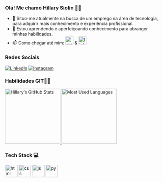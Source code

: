 ### Olá! Me chamo Hillary Siolin 👩‍💻

- 💬 Situo-me atualmente na busca de um emprego na área de tecnologia, para adquirir mais conhecimento e experiência profissional.
- 🌱 Estou aprendendo e aperfeiçoando conhecimento para abranger minhas habilidades.
- 📫 Como chegar até mim: <a href="mailto:hillaryssima876@gmail.com"><img width="26" height="26" src="https://img.icons8.com/color/48/gmail-new.png" alt="gmail-new"/></a> & <a href="https://www.linkedin.com/in/hillary-alexandra/-45875016a" target="_blank"><img width="26" height="26" src="https://img.icons8.com/papercut/29/linkedin.png" alt="linkedin"/></a>
###

### Redes Sociais 
<a href="https://linkedin.com/in/hillary-alexandra" rel="nofollow"><img src="https://camo.githubusercontent.com/8c0692475a5bfc1d9e7361074bdb648e567cae7b5b40ffd32adae31180b0d7b6/68747470733a2f2f696d672e736869656c64732e696f2f62616467652f4c696e6b6564496e2d3030373742353f7374796c653d666f722d7468652d6261646765266c6f676f3d6c696e6b6564696e266c6f676f436f6c6f723d7768697465" alt="LinkedIn" data-canonical-src="https://img.shields.io/badge/LinkedIn-0077B5?style=for-the-badge&amp;logo=linkedin&amp;logoColor=white" style="max-width: 100%;"></a> <a href="https://instagram.com/hillary_cavalcantee" rel="nofollow"><img src="https://camo.githubusercontent.com/e2ad860f5db0900ef7a51420220056da4c8545a4cdc46af7f7411649a9c63493/68747470733a2f2f696d672e736869656c64732e696f2f62616467652f496e7374616772616d2d4534343035463f7374796c653d666f722d7468652d6261646765266c6f676f3d696e7374616772616d266c6f676f436f6c6f723d7768697465" alt="Instagram" data-canonical-src="https://img.shields.io/badge/Instagram-E4405F?style=for-the-badge&amp;logo=instagram&amp;logoColor=white" style="max-width: 100%;"></a>

### Habilidades GIT👩‍💻
<div align="left">
  <a href="https://github.com/Hillary77">
    <img height="180em" src="https://github-readme-stats.vercel.app/api?username=HSiolin&show_icons=true&theme=dark" alt="Hillary's GitHub Stats" />
  </a>
  <a href="https://github.com/Hillary77">
    <img height="180em" src="https://github-readme-stats.vercel.app/api/top-langs/?username=HSiolin&layout=compact&langs_count=7&theme=dark" alt="Most Used Languages" />
  </a>
</div>
    
### Tech Stack 💻
<div style="display: inline_block">
  <img width="40" height="40" src="https://img.icons8.com/office/40/html.png" alt="html"/>
  <img width="40" height="40" src="https://img.icons8.com/office/40/css.png" alt="css"/>
  <img width="40" height="40" src="https://img.icons8.com/office/40/js.png" alt="js"/>
  <img width="40" height="40" src="https://img.icons8.com/office/40/py.png" alt="py"/>
</div>
